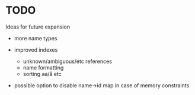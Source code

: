 TODO
====

Ideas for future expansion

- more name types

- improved indexes
	- unknown/ambiguous/etc references
	- name formatting
	- sorting aa/å etc

- possible option to disable name->id map in case of memory constraints

